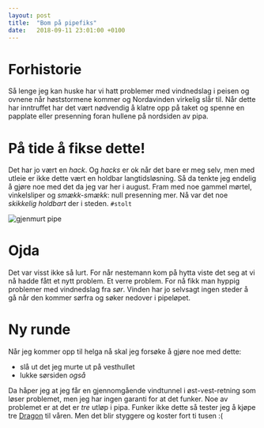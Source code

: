 ```yaml
---
layout: post
title:  "Bom på pipefiks"
date:   2018-09-11 23:01:00 +0100
---
```


# Forhistorie
Så lenge jeg kan huske har vi hatt problemer med vindnedslag i peisen
og ovnene når høststormene kommer og Nordavinden virkelig slår til.
Når dette har inntruffet har det vært nødvendig å klatre opp på
taket og spenne en papplate eller presenning foran hullene på 
nordsiden av pipa.

# På tide å fikse dette!
Det har jo vært en _hack_. Og _hacks_ er ok når det bare er meg selv,
men med utleie er ikke dette vært en holdbar langtidsløsning. Så da
tenkte jeg endelig å gjøre noe med det da jeg var her i august. Fram
med noe gammel mørtel, vinkelsliper og _smækk-smækk_: null presenning
mer. Nå var det noe _skikkelig holdbart_ der i steden. <code>#stolt</code>

![gjenmurt pipe](/assets/img/pipe_gjenmurt.jpg)

# Ojda
Det var visst ikke så lurt. For når nestemann kom på hytta viste det
seg at vi nå hadde fått et nytt problem. Et verre problem. For nå 
fikk man hyppig problemer med vindnedslag fra _sør_. Vinden har jo 
selvsagt ingen steder å gå når den kommer sørfra og søker nedover
i pipeløpet. 

# Ny runde
Når jeg kommer opp til helga nå skal jeg forsøke å gjøre noe med dette:

- slå ut det jeg murte ut på vesthullet
- lukke sørsiden _også_

Da håper jeg at jeg får en gjennomgående vindtunnel i øst-vest-retning som løser 
problemet, men jeg har ingen garanti for at det funker. Noe av
problemet er at det er _tre_ utløp i pipa. Funker ikke dette
så tester jeg å kjøpe tre [Dragon](https://www.pipehatt.com/products/dragon-selvjusterende-pipehatt-200mm) til våren. Men det blir styggere
og koster fort ti tusen :(
